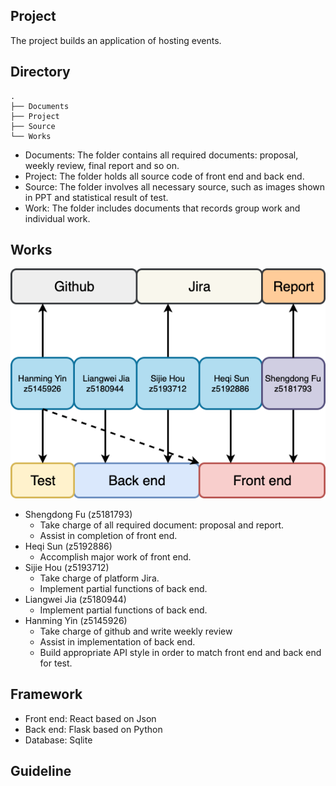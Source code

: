 ## Project
The project builds an application of hosting events. 

## Directory
```
.
├── Documents
├── Project
├── Source
└── Works
```
 - Documents: The folder contains all required documents: proposal, weekly review, final report and so on.
 - Project: The folder holds all source code of front end and back end.
 - Source: The folder involves all necessary source, such as images shown in PPT and statistical result of test.
 - Work: The folder includes documents that records group work and individual work.


## Works
![](./Source/works.png)

 - Shengdong Fu (z5181793)
 	- Take charge of all required document: proposal and report.
 	- Assist in completion of front end. 
 - Heqi Sun (z5192886)
 	- Accomplish major work of front end.
 - Sijie Hou (z5193712)
 	- Take charge of platform Jira. 
 	- Implement partial functions of back end.
 - Liangwei Jia (z5180944)
 	- Implement partial functions of back end.
 - Hanming Yin (z5145926)
 	- Take charge of github and write weekly review
 	- Assist in implementation of back end.
 	- Build appropriate API style in order to match front end and back end for test. 

## Framework
 - Front end: React based on Json
 - Back end: Flask based on Python
 - Database: Sqlite

## Guideline